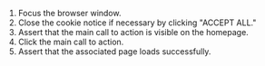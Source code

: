 1. Focus the browser window.
2. Close the cookie notice if necessary by clicking "ACCEPT ALL."
3. Assert that the main call to action is visible on the homepage.
4. Click the main call to action.
5. Assert that the associated page loads successfully.